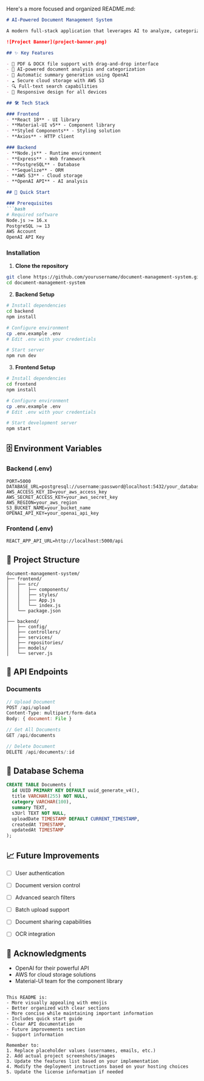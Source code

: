 Here's a more focused and organized README.md:

````markdown:README.md
# AI-Powered Document Management System

A modern full-stack application that leverages AI to analyze, categorize, and manage documents intelligently. Built with React, Node.js, and PostgreSQL, featuring AWS S3 storage and OpenAI integration.

![Project Banner](project-banner.png)

## ✨ Key Features

- 📄 PDF & DOCX file support with drag-and-drop interface
- 🤖 AI-powered document analysis and categorization
- 📝 Automatic summary generation using OpenAI
- ☁️ Secure cloud storage with AWS S3
- 🔍 Full-text search capabilities
- 📱 Responsive design for all devices

## 🛠️ Tech Stack

### Frontend
- **React 18** - UI library
- **Material-UI v5** - Component library
- **Styled Components** - Styling solution
- **Axios** - HTTP client

### Backend
- **Node.js** - Runtime environment
- **Express** - Web framework
- **PostgreSQL** - Database
- **Sequelize** - ORM
- **AWS S3** - Cloud storage
- **OpenAI API** - AI analysis

## 🚀 Quick Start

### Prerequisites
```bash
# Required software
Node.js >= 16.x
PostgreSQL >= 13
AWS Account
OpenAI API Key
````

### Installation

1. **Clone the repository**

```bash
git clone https://github.com/yourusername/document-management-system.git
cd document-management-system
```

2. **Backend Setup**

```bash
# Install dependencies
cd backend
npm install

# Configure environment
cp .env.example .env
# Edit .env with your credentials

# Start server
npm run dev
```

3. **Frontend Setup**

```bash
# Install dependencies
cd frontend
npm install

# Configure environment
cp .env.example .env
# Edit .env with your credentials

# Start development server
npm start
```

## 🗄️ Environment Variables

### Backend (.env)

```env
PORT=5000
DATABASE_URL=postgresql://username:password@localhost:5432/your_database
AWS_ACCESS_KEY_ID=your_aws_access_key
AWS_SECRET_ACCESS_KEY=your_aws_secret_key
AWS_REGION=your_aws_region
S3_BUCKET_NAME=your_bucket_name
OPENAI_API_KEY=your_openai_api_key
```

### Frontend (.env)

```env
REACT_APP_API_URL=http://localhost:5000/api
```

## 📁 Project Structure

```
document-management-system/
├── frontend/
│   ├── src/
│   │   ├── components/
│   │   ├── styles/
│   │   ├── App.js
│   │   └── index.js
│   └── package.json
│
├── backend/
│   ├── config/
│   ├── controllers/
│   ├── services/
│   ├── repositories/
│   ├── models/
│   └── server.js
```

## 🔌 API Endpoints

### Documents

```javascript
// Upload Document
POST /api/upload
Content-Type: multipart/form-data
Body: { document: File }

// Get All Documents
GET /api/documents

// Delete Document
DELETE /api/documents/:id
```

## 💾 Database Schema

```sql
CREATE TABLE Documents (
  id UUID PRIMARY KEY DEFAULT uuid_generate_v4(),
  title VARCHAR(255) NOT NULL,
  category VARCHAR(100),
  summary TEXT,
  s3Url TEXT NOT NULL,
  uploadDate TIMESTAMP DEFAULT CURRENT_TIMESTAMP,
  createdAt TIMESTAMP,
  updatedAt TIMESTAMP
);
```


## 📈 Future Improvements

- [ ] User authentication
- [ ] Document version control
- [ ] Advanced search filters
- [ ] Batch upload support
- [ ] Document sharing capabilities
- [ ] OCR integration


## 🙏 Acknowledgments

- OpenAI for their powerful API
- AWS for cloud storage solutions
- Material-UI team for the component library
```

This README is:
- More visually appealing with emojis
- Better organized with clear sections
- More concise while maintaining important information
- Includes quick start guide
- Clear API documentation
- Future improvements section
- Support information

Remember to:
1. Replace placeholder values (usernames, emails, etc.)
2. Add actual project screenshots/images
3. Update the features list based on your implementation
4. Modify the deployment instructions based on your hosting choices
5. Update the license information if needed
```
